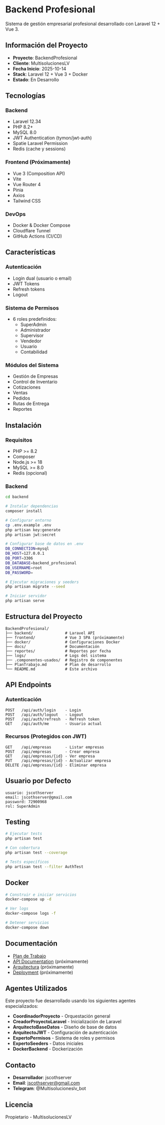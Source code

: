 # Backend Profesional

Sistema de gestión empresarial profesional desarrollado con Laravel 12 + Vue 3.

## Información del Proyecto

- **Proyecto**: BackendProfesional
- **Cliente**: MultisolucionesLV
- **Fecha Inicio**: 2025-10-14
- **Stack**: Laravel 12 + Vue 3 + Docker
- **Estado**: En Desarrollo

## Tecnologías

### Backend
- Laravel 12.34
- PHP 8.2+
- MySQL 8.0
- JWT Authentication (tymon/jwt-auth)
- Spatie Laravel Permission
- Redis (cache y sessions)

### Frontend (Próximamente)
- Vue 3 (Composition API)
- Vite
- Vue Router 4
- Pinia
- Axios
- Tailwind CSS

### DevOps
- Docker & Docker Compose
- Cloudflare Tunnel
- GitHub Actions (CI/CD)

## Características

### Autenticación
- Login dual (usuario o email)
- JWT Tokens
- Refresh tokens
- Logout

### Sistema de Permisos
- 6 roles predefinidos:
  - SuperAdmin
  - Administrador
  - Supervisor
  - Vendedor
  - Usuario
  - Contabilidad

### Módulos del Sistema
- Gestión de Empresas
- Control de Inventario
- Cotizaciones
- Ventas
- Pedidos
- Rutas de Entrega
- Reportes

## Instalación

### Requisitos
- PHP >= 8.2
- Composer
- Node.js >= 18
- MySQL >= 8.0
- Redis (opcional)

### Backend

```bash
cd backend

# Instalar dependencias
composer install

# Configurar entorno
cp .env.example .env
php artisan key:generate
php artisan jwt:secret

# Configurar base de datos en .env
DB_CONNECTION=mysql
DB_HOST=127.0.0.1
DB_PORT=3306
DB_DATABASE=backend_profesional
DB_USERNAME=root
DB_PASSWORD=

# Ejecutar migraciones y seeders
php artisan migrate --seed

# Iniciar servidor
php artisan serve
```

## Estructura del Proyecto

```
BackendProfesional/
├── backend/              # Laravel API
├── frontend/             # Vue 3 SPA (próximamente)
├── docker/               # Configuraciones Docker
├── docs/                 # Documentación
├── reportes/             # Reportes por fecha
├── logs/                 # Logs del sistema
├── .componentes-usados/  # Registro de componentes
├── PlanTrabajo.md        # Plan de desarrollo
└── README.md             # Este archivo
```

## API Endpoints

### Autenticación
```
POST   /api/auth/login    - Login
POST   /api/auth/logout   - Logout
POST   /api/auth/refresh  - Refresh token
GET    /api/auth/me       - Usuario actual
```

### Recursos (Protegidos con JWT)
```
GET    /api/empresas      - Listar empresas
POST   /api/empresas      - Crear empresa
GET    /api/empresas/{id} - Ver empresa
PUT    /api/empresas/{id} - Actualizar empresa
DELETE /api/empresas/{id} - Eliminar empresa
```

## Usuario por Defecto

```
usuario: jscothserver
email: jscothserver@gmail.com
password: 72900968
rol: SuperAdmin
```

## Testing

```bash
# Ejecutar tests
php artisan test

# Con cobertura
php artisan test --coverage

# Tests específicos
php artisan test --filter AuthTest
```

## Docker

```bash
# Construir e iniciar servicios
docker-compose up -d

# Ver logs
docker-compose logs -f

# Detener servicios
docker-compose down
```

## Documentación

- [Plan de Trabajo](PlanTrabajo.md)
- [API Documentation](docs/API.md) (próximamente)
- [Arquitectura](docs/ARCHITECTURE.md) (próximamente)
- [Deployment](docs/DEPLOYMENT.md) (próximamente)

## Agentes Utilizados

Este proyecto fue desarrollado usando los siguientes agentes especializados:

- **CoordinadorProyecto** - Orquestación general
- **CreadorProyectoLaravel** - Inicialización de Laravel
- **ArquitectoBaseDatos** - Diseño de base de datos
- **ArquitectoJWT** - Configuración de autenticación
- **ExpertoPermisos** - Sistema de roles y permisos
- **ExpertoSeeders** - Datos iniciales
- **DockerBackend** - Dockerización

## Contacto

- **Desarrollador**: jscothserver
- **Email**: jscothserver@gmail.com
- **Telegram**: @Multisolucioneslv_bot

## Licencia

Propietario - MultisolucionesLV

